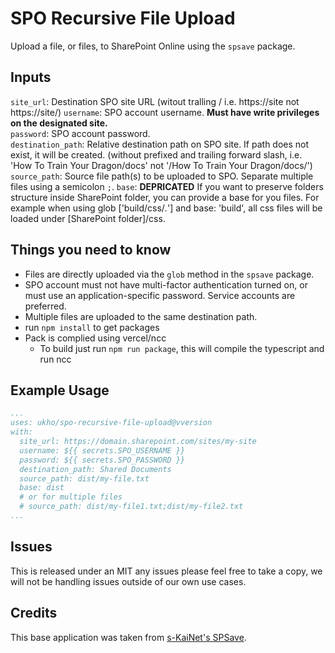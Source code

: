 # SPO Recursive File Upload

Upload a file, or files, to SharePoint Online using the `spsave` package.

## Inputs

`site_url`: Destination SPO site URL (witout tralling / i.e. https://site not https://site/)
`username`: SPO account username. **Must have write privileges on the designated site.**  
`password`: SPO account password.  
`destination_path`: Relative destination path on SPO site. If path does not exist, it will be created. (without prefixed and trailing forward slash, i.e. 'How To Train Your Dragon/docs' not '/How To Train Your Dragon/docs/')  
`source_path`: Source file path(s) to be uploaded to SPO. Separate multiple files using a semicolon `;`.
`base`: **DEPRICATED** If you want to preserve folders structure inside SharePoint folder, you can provide a base for you files. For example when using glob ['build/css/*.*'] and base: 'build', all css files will be loaded under [SharePoint folder]/css.  

## Things you need to know

- Files are directly uploaded via the `glob` method in the `spsave` package.
- SPO account must not have multi-factor authentication turned on, or must use an application-specific password. Service accounts are preferred.
- Multiple files are uploaded to the same destination path.
- run `npm install` to get packages
- Pack is complied using vercel/ncc
  - To build just run `npm run package`, this will compile the typescript and run ncc

## Example Usage

```yaml
...
uses: ukho/spo-recursive-file-upload@vversion
with:
  site_url: https://domain.sharepoint.com/sites/my-site
  username: ${{ secrets.SPO_USERNAME }}
  password: ${{ secrets.SPO_PASSWORD }}
  destination_path: Shared Documents
  source_path: dist/my-file.txt
  base: dist
  # or for multiple files
  # source_path: dist/my-file1.txt;dist/my-file2.txt
...
```

## Issues

This is released under an MIT any issues please feel free to take a copy, we will not be handling issues outside of our own use cases.

## Credits

This base application was taken from [s-KaiNet's SPSave](https://github.com/s-KaiNet/spsave).

